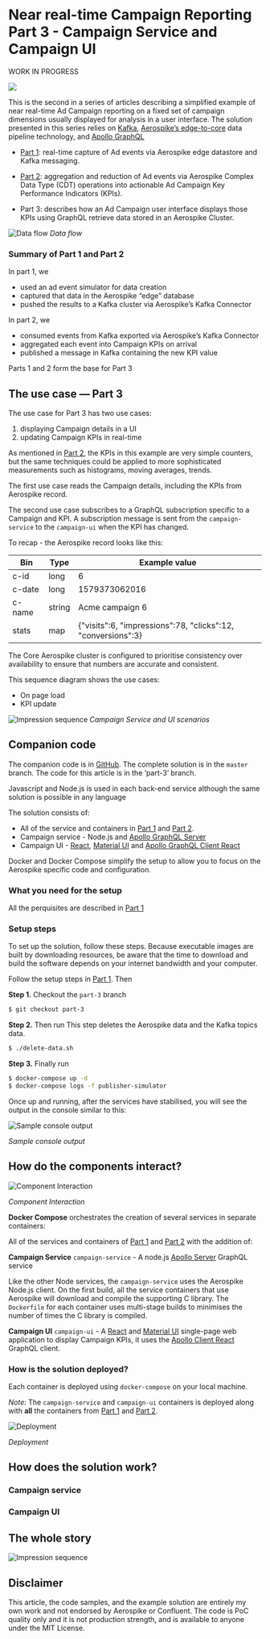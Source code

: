 # Near real-time Campaign Reporting Part 3 - Campaign Service and Campaign UI


WORK IN PROGRESS


![](https://raw.githubusercontent.com/helipilot50/real-time-reporting-aerospike-kafka/master/architecture/aerospike-logo-long.png)

This is the second in a series of articles describing a simplified example of near real-time Ad Campaign reporting on a fixed set of campaign dimensions usually displayed for analysis in a user interface. The solution presented in this series relies on [Kafka](https://en.wikipedia.org/wiki/Apache_Kafka), [Aerospike’s edge-to-core](https://www.aerospike.com/blog/edge-computing-what-why-and-how-to-best-do/) data pipeline technology, and [Apollo GraphQL](https://www.apollographql.com/)

* [Part 1](part-1.md): real-time capture of Ad events via Aerospike edge datastore and Kafka messaging.

* [Part 2](part-2.md): aggregation and reduction of Ad events via Aerospike Complex Data Type (CDT) operations into actionable Ad Campaign Key Performance Indicators (KPIs).

* Part 3: describes how an Ad Campaign user interface displays those KPIs using GraphQL retrieve data stored in an Aerospike Cluster.

![Data flow](http://www.plantuml.com/plantuml/proxy?src=https://raw.githubusercontent.com/helipilot50/real-time-reporting-aerospike-kafka/master/architecture/data-flow.puml&fmt=svg)
*Data flow*

### Summary of Part 1 and Part 2
In part 1, we
- used an ad event simulator for data creation
- captured that data in the Aerospike “edge” database
- pushed the results to a Kafka cluster via Aerospike’s Kafka Connector

In part 2, we 
- consumed events from Kafka exported via Aerospike’s Kafka Connector
- aggregated each event into Campaign KPIs on arrival
- published a message in Kafka containing the new KPI value


Parts 1 and 2 form the base for Part 3


## The use case — Part 3

The use case for Part 3 has two use cases:

1. displaying Campaign details in a UI 
2. updating Campaign KPIs in real-time 

As mentioned in [Part 2](part-2), the KPIs in this example are very simple counters, but the same techniques could be applied to more sophisticated measurements such as histograms, moving averages, trends.

The first use case reads the Campaign details, including the KPIs from Aerospike record.

The second use case subscribes to a GraphQL subscription specific to a Campaign and KPI. A subscription message is sent from the `campaign-service` to the `campaign-ui` when the KPI has changed.

To recap - the Aerospike record looks like this:

| Bin | Type | Example value |
| --- | ---- | ------------- |
| c-id | long | 6 |
| c-date | long | 1579373062016 |
| c-name | string | Acme campaign 6 |
| stats | map | {"visits":6, "impressions":78, "clicks":12, "conversions":3}|

The Core Aerospike cluster is configured to prioritise consistency over availability to ensure that numbers are accurate and consistent. 

This sequence diagram shows the use cases:

- On page load
- KPI update

![Impression sequence](http://www.plantuml.com/plantuml/proxy?src=https://raw.githubusercontent.com/helipilot50/real-time-reporting-aerospike-kafka/master/architecture/event-sequence-part-3.puml&fmt=svg)
*Campaign Service and UI scenarios*

## Companion code

The companion code is in [GitHub](https://github.com/helipilot50/real-time-reporting-aerospike-kafka). The complete solution is in the `master` branch. The code for this article is in the ‘part-3’ branch. 

Javascript and Node.js is used in each back-end service although the same solution is possible in any language

The solution consists of:

* All of the service and containers in [Part 1](part-1.md) and [Part 2](part-2.md).
* Campaign service - Node.js and [Apollo GraphQL Server](https://www.apollographql.com/docs/apollo-server/)
* Campaign UI - [React](https://reactjs.org/), [Material UI](https://material-ui.com/) and [Apollo GraphQL Client React](https://www.apollographql.com/docs/react/)

Docker and Docker Compose simplify the setup to allow you to focus on the Aerospike specific code and configuration.

### What you need for the setup

All the perquisites are described in [Part 1](part-1.md)

### Setup steps

To set up the solution, follow these steps. Because executable images are built by downloading resources, be aware that the time to download and build the software depends on your internet bandwidth and your computer.

Follow the setup steps in [Part 1](part-1.md). Then

**Step 1.** Checkout the `part-3` branch

```bash
$ git checkout part-3
```

**Step 2.** Then run 
This step deletes the Aerospike data and the Kafka topics data.

```bash
$ ./delete-data.sh 
```
**Step 3.** Finally run

```bash
$ docker-compose up -d
$ docker-compose logs -f publisher-simulator
```

Once up and running, after the services have stabilised, you will see the output in the console similar to this:

![Sample console output](https://raw.githubusercontent.com/helipilot50/real-time-reporting-aerospike-kafka/master/architecture/part-3-console-log.png)

*Sample console output*

## How do the components interact?

![Component Interaction](http://www.plantuml.com/plantuml/proxy?src=https://raw.githubusercontent.com/helipilot50/real-time-reporting-aerospike-kafka/master/architecture/part-3-component.puml&fmt=svg)

*Component Interaction*

**Docker Compose** orchestrates the creation of several services in separate containers:

All of the services and containers of [Part 1](part-1.md) and [Part 2](part-2.md) with the addition of:

**Campaign Service** `campaign-service` - A node.js [Apollo Server](https://www.apollographql.com/docs/apollo-server/) GraphQL service
 
Like the other Node services, the `campaign-service` uses the Aerospike Node.js client. On the first build, all the service containers that use Aerospike will download and compile the supporting C library. The `Dockerfile` for each container uses multi-stage builds to minimises the number of times the C library is compiled.

**Campaign UI** `campaign-ui` - A [React](https://material-ui.com/) and [Material UI]() single-page web application to display Campaign KPIs, it uses the [Apollo Client React](https://www.apollographql.com/docs/react/) GraphQL client.
### How is the solution deployed?

Each container is deployed using `docker-compose` on your local machine.

*Note:* The `campaign-service` and `campaign-ui` containers is deployed along with **all** the containers from [Part 1](part-1.md) and [Part 2](part-2.md).

![Deployment](http://www.plantuml.com/plantuml/proxy?src=https://raw.githubusercontent.com/helipilot50/real-time-reporting-aerospike-kafka/master/architecture/docker-compose-deployment-part-3.puml&fmt=svg)

*Deployment*

## How does the solution work?

### Campaign service


### Campaign UI



## The whole story

![Impression sequence](http://www.plantuml.com/plantuml/proxy?src=https://raw.githubusercontent.com/helipilot50/real-time-reporting-aerospike-kafka/master/architecture/event-sequence.puml&fmt=svg)

## Disclaimer
This article, the code samples, and the example solution are entirely my own work and not endorsed by Aerospike or Confluent. The code is PoC quality only and it is not production strength, and is available to anyone under the MIT License.

